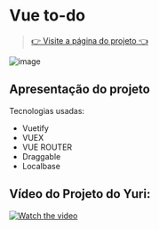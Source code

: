 # Vue to-do

> [👉 Visite a página do projeto 👈]()

![image](https://user-images.githubusercontent.com/44410208/127399567-ee45cb10-9296-4f1d-bb30-da736c748972.png)


## Apresentação do projeto
Tecnologias usadas:

- Vuetify
- VUEX
- VUE ROUTER
- Draggable
- Localbase


## Vídeo do Projeto do Yuri:
[![Watch the video](https://user-images.githubusercontent.com/44410208/127400712-2850ba05-ddaa-42ba-ab00-2ac625b168ec.png)](https://youtu.be/fL2BAYzCIZs)

